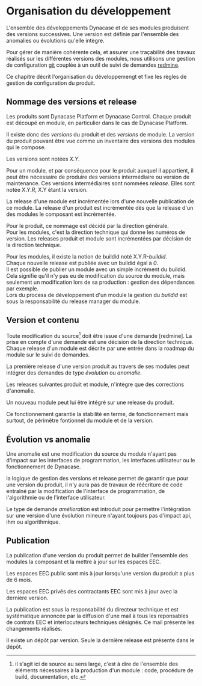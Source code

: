 # Organisation du développement

L'ensemble des développements Dynacase et de ses modules produisent des versions successives.
Une version est définie par l'ensemble des anomalies ou évolutions qu'elle intègre.

Pour gérer de manière cohérente cela, et assurer une traçabilité des travaux réalisés sur les différentes versions des modules, nous utilisons une gestion de configuration [git](http://git-scm.com/) couplée à un outil de suivi de demandes [redmine](http://www.redmine.org/).

Ce chapitre décrit l'organisation du développemengt et fixe les règles de gestion de configuration du produit.

## Nommage des versions et release

Les produits sont Dynacase Platform et Dynacase Control.
Chaque produit est découpé en module, en particulier dans le cas de Dynacase Platform.

Il existe donc des *versions* du produit et des *versions* de module. 
La version du produit pouvant être vue comme un inventaire des versions des modules qui le compose.

Les versions sont notées *X.Y*.   

Pour un module, et par conséquence pour le produit auxquel il appartient, il peut être nécessaire de produire des versions intermédiaire ou version de maintenance.
Ces versions intermédiaires sont nommées *release*. Elles sont notée X.Y.*R*, X.Y étant la version.

La release d'une module est incrémentée lors d'une nouvelle publication de ce module.
La release d'un produit est incrémentée dès que la release d'un des modules le composant est incrémentée.

Pour le produit, ce nommage est décidé par la direction générale.  
Pour les modules, c'est la direction technique qui donne les numéros de version.
Les releases produit et module sont incrémentées par décision de la direction technique.

Pour les modules, il existe la notion de buildid noté X.Y.R-*buildid*.   
Chaque nouvelle release est publiée avec un buildid égal à *0*.  
Il est possible de publier un module avec un simple incrément du buildid. Cela signifie qu'il n'y pas eu de modification du source du module, mais seulement un modification lors de sa production : gestion des dépendances par exemple.  
Lors du process de développement d'un module la gestion du *buildid* est sous la responsabilité du release manager du module.


## Version et contenu

Toute modification du source[^1] doit être issue d'une demande [redmine]. La prise en compte d'une demande est une décision de la direction technique.
Chaque release d'un module est décrite par une entrée dans la roadmap du module sur le suivi de demandes.

La première release d'une version produit au travers de ses modules peut intégrer des demandes de type *évolution* ou *anomalie*.

Les releases suivantes produit et module, n'intègre que des corrections d'anomalie.

Un nouveau module peut lui être intégré sur une release du produit.

Ce fonctionnement garantie la stabilité en terme, de fonctionnement mais surtout, de périmêtre fontionnel du module et de la version.


## Évolution vs anomalie

Une anomalie est une modification du source du module n'ayant pas d'impact sur les interfaces de programmation, les interfaces utilisateur ou le fonctionnement de Dynacase.  

la logique de gestion des versions et release permet de garantir que pour une version du produit, il n'y aura pas de travaux de réécriture de code entraîné par la modification de l'interface de programmation, de l'algorithmie ou de l'interface utilisateur.

Le type de demande *amélioration* est introduit pour permettre l'intégration sur une version d'une évolution mineure n'ayant toujours pas d'impact api, ihm ou algorithmique.

## Publication

La publication d'une version du produit permet de builder l'ensemble des modules la composant et la mettre à jour sur les espaces EEC.

Les espaces EEC public sont mis à jour lorsqu'une version du produit a plus de 6 mois.

Les espaces EEC privés des contractants EEC sont mis à jour avec la dernière version.

La publication est sous la responsabilité du directeur technique et est systématique annoncée par la diffusion d'une mail à tous les reponsables de contrats EEC et interlocuteurs techniques désignés. Ce mail présente les changements réalisés.

Il existe un dépôt par version. Seule la dernière release est présente dans le dépôt.

[^1]: il s'agit ici de source au sens large, c'est à dire de l'ensemble des éléments nécessaires à la production d'un module : code, procédure de build, documentation, etc.

